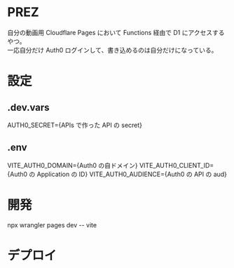 # PREZ

自分の動画用 Cloudflare Pages において Functions 経由で D1 にアクセスするやつ。  
一応自分だけ Auth0 ログインして、書き込めるのは自分だけになっている。

# 設定

## .dev.vars

AUTH0_SECRET={APIs で作った API の secret}

## .env

VITE_AUTH0_DOMAIN={Auth0 の自ドメイン}
VITE_AUTH0_CLIENT_ID={Auth0 の Application の ID}
VITE_AUTH0_AUDIENCE={Auth0 の API の aud}

# 開発

npx wrangler pages dev -- vite

# デプロイ
